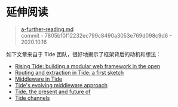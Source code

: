 # 延伸阅读

> [a-further-reading.md](https://github.com/http-rs/tide-book/blob/main/src/a-further-reading.md)
> <br />
> commit - 7805bf0f12232ec799c8490a3053e769d098c9d6 - 2020.10.16

如下文章来自于 Tide 团队，很好地揭示了框架背后的动机和想法：

- [Rising Tide: building a modular web framework in the open](https://rustasync.github.io/team/2018/09/11/tide.html)
- [Routing and extraction in Tide: a first sketch](https://rustasync.github.io/team/2018/10/16/tide-routing.html)
- [Middleware in Tide](https://rustasync.github.io/team/2018/11/07/tide-middleware.html)
- [Tide's evolving middleware approach](https://rustasync.github.io/team/2018/11/27/tide-middleware-evolution.html)
- [Tide, the present and future of](https://blog.yoshuawuyts.com/tide/)
- [Tide channels](https://blog.yoshuawuyts.com/tide-channels/)
